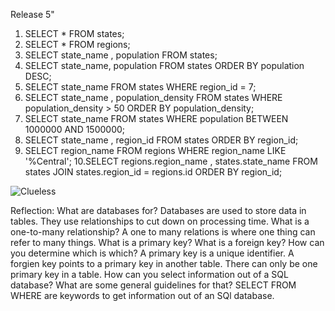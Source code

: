Release 5"
1. SELECT * FROM states;
2. SELECT * FROM regions;
3. SELECT state_name , population FROM states;
4. SELECT state_name, population FROM states ORDER BY population DESC;
5. SELECT state_name FROM states WHERE region_id = 7;
6. SELECT state_name , population_density FROM states WHERE population_density > 50 ORDER BY population_density;
7. SELECT state_name FROM states WHERE population BETWEEN 1000000 AND 1500000;
8. SELECT state_name , region_id FROM states ORDER BY region_id;
9. SELECT region_name FROM regions WHERE region_name LIKE '%Central';
10.SELECT regions.region_name , states.state_name FROM states JOIN states.region_id = regions.id ORDER BY region_id;

![Clueless](/sch1.png)

Reflection:
What are databases for? Databases are used to store data in tables. They use relationships to cut down on processing time.
What is a one-to-many relationship?
A one to many relations is where one thing can refer to many things.
What is a primary key? What is a foreign key? How can you determine which is which? A primary key is a unique identifier. A forgien key points to a primary key in another table. There can only be one primary key in a table.
How can you select information out of a SQL database? What are some general guidelines for that? SELECT FROM WHERE are keywords to get information out of an SQl database. 